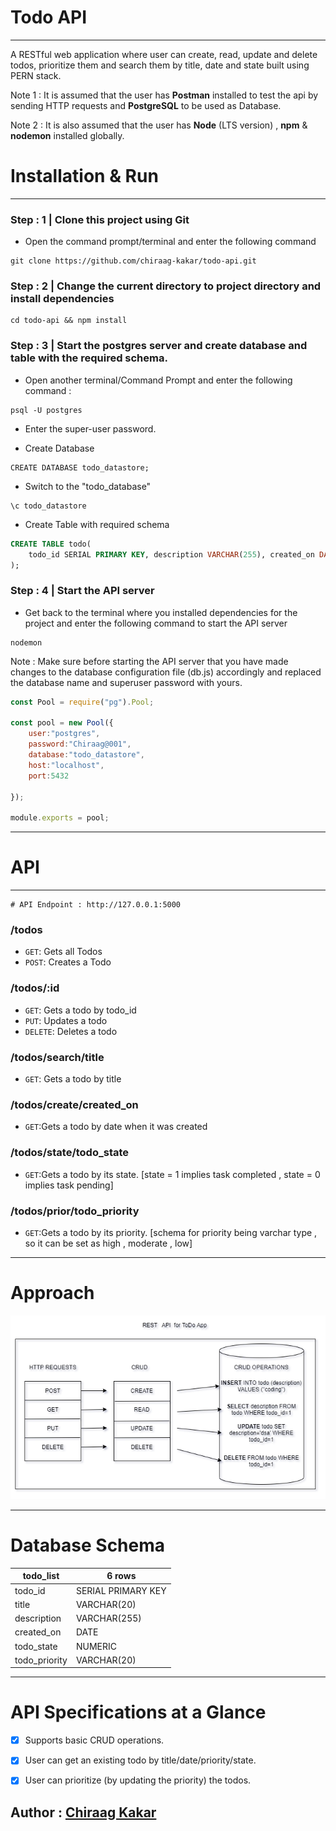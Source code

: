 # Todo API
---
A RESTful web application where user can create, read, update and delete todos, prioritize them and search them by title, date and state built using PERN stack.


Note 1 : It is assumed that the user has **Postman** installed to test the api by sending HTTP requests and **PostgreSQL** to be used as Database.


Note 2 : It is also assumed that the user has **Node** (LTS version) , **npm**  &  **nodemon** installed globally.

# Installation & Run
---
### Step : 1 | Clone this project using Git
* Open the command prompt/terminal and enter the following command
```shell
git clone https://github.com/chiraag-kakar/todo-api.git
```


### Step : 2 | Change the current directory to project directory and install dependencies
```
cd todo-api && npm install
```


### Step : 3 | Start the postgres server and create database and table with the required schema. 
* Open another terminal/Command Prompt and enter the following command :
```
psql -U postgres
```
* Enter the super-user password.

* Create Database 
```
CREATE DATABASE todo_datastore;
```
* Switch to the "todo_database"
```
\c todo_datastore
```

* Create Table with required schema
```sql
CREATE TABLE todo(
    todo_id SERIAL PRIMARY KEY, description VARCHAR(255), created_on DATE, todo_state NUMERIC, todo_priority VARCHAR(20)
);
```

### Step : 4 | Start the API server
  * Get back to the terminal where you installed dependencies for the project and enter the following command to start the API server
```
nodemon
```

Note : Make sure before starting the API server that you have made changes to the database configuration file (db.js) accordingly and replaced the database name and superuser password with yours.

```js
const Pool = require("pg").Pool;

const pool = new Pool({
    user:"postgres",
    password:"Chiraag@001",
    database:"todo_datastore",
    host:"localhost",
    port:5432

});

module.exports = pool;
```

---

# API
---

```
# API Endpoint : http://127.0.0.1:5000
```

### /todos
* `GET`: Gets all Todos
* `POST`: Creates a Todo

### /todos/:id
* `GET`: Gets a todo by todo_id
* `PUT`: Updates a todo 
* `DELETE`: Deletes a todo


### /todos/search/title
* `GET`: Gets a todo by title

### /todos/create/created_on
* `GET`:Gets a todo by date when it was created
### /todos/state/todo_state
* `GET`:Gets a todo by its state. [state = 1 implies task completed , state = 0 implies task pending]

### /todos/prior/todo_priority
* `GET`:Gets a todo by its priority. [schema for priority being varchar type , so it can be set as high , moderate , low]



---
# Approach

![](https://github.com/chiraag-kakar/todo-api/blob/main/approach.png)


---
# Database Schema
| todo_list     | 6 rows             |
|---------------|--------------------|
| todo_id       | SERIAL PRIMARY KEY |
| title         | VARCHAR(20)        |
| description   | VARCHAR(255)       |
| created_on    | DATE               |
| todo_state    | NUMERIC            |
| todo_priority | VARCHAR(20)        |

---

# API Specifications at a Glance
- [x] Supports basic CRUD operations.
- [x] User can get an existing todo by title/date/priority/state.
- [x] User can prioritize (by updating the priority) the todos.



## Author : [Chiraag Kakar](https://github.com/chiraag-kakar)
